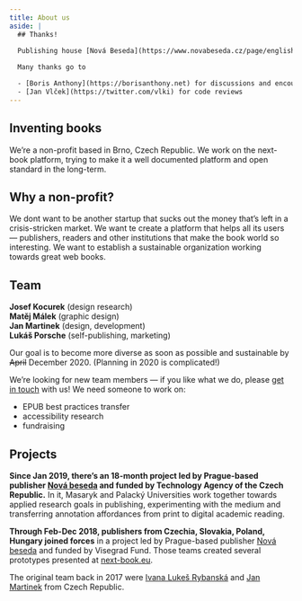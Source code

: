 ```yaml
---
title: About us
aside: |
  ## Thanks!

  Publishing house [Nová Beseda](https://www.novabeseda.cz/page/english) allowed initial research and experimental development of the first ideas and continues to create opportunities for development.
      
  Many thanks go to

  - [Boris Anthony](https://borisanthony.net) for discussions and encouragement
  - [Jan Vlček](https://twitter.com/vlki) for code reviews
---
```


## Inventing books

We’re a non-profit based in Brno, Czech Republic. We work on the next-book platform, trying to make it a well documented platform and open standard in the long-term.

## Why a non-profit?

We dont want to be another startup that sucks out the money that’s left in a crisis-stricken market. We want te create a platform that helps all its users — publishers, readers and other institutions that make the book world so interesting. We want to establish a sustainable organization working towards great web books.

## Team

**Josef Kocurek** (design research) \
**Matěj Málek** (graphic design) \
**Jan Martinek** (design, development) \
**Lukáš Porsche** (self-publishing, marketing)

Our goal is to become more diverse as soon as possible and sustainable by <del>April</del> December 2020. (Planning in 2020 is complicated!)

We’re looking for new team members — if you like what we do, please [get in touch](mailto:contact@next-book.info) with us! We need someone to work on:

- EPUB best practices transfer
- accessibility research
- fundraising

## Projects

**Since Jan 2019, there’s an 18-month project led by Prague-based publisher [Nová beseda](https://www.novabeseda.cz/page/english) and funded by Technology Agency of the Czech Republic.** In it, Masaryk and Palacký Universities work together towards applied research goals in publishing, experimenting with the medium and transferring annotation affordances from print to digital academic reading.

**Through Feb-Dec 2018, publishers from Czechia, Slovakia, Poland, Hungary joined forces** in a project led by Prague-based publisher [Nová beseda](https://www.novabeseda.cz/page/english) and funded by Visegrad Fund. Those teams created several prototypes presented at [next-book.eu](https://next-book.eu/en/).

The original team back in 2017 were [Ivana Lukeš Rybanská](https://github.com/orgs/next-book/people/IvanaRybanska) and [Jan Martinek](http://jan-martinek.com) from Czech Republic.
